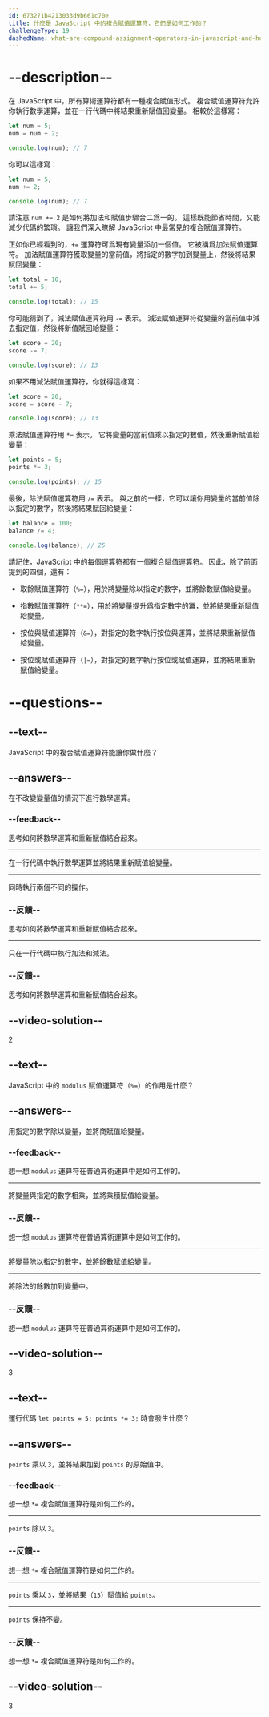```yaml
---
id: 673271b4213033d9b661c70e
title: 什麼是 JavaScript 中的複合賦值運算符，它們是如何工作的？
challengeType: 19
dashedName: what-are-compound-assignment-operators-in-javascript-and-how-do-they-work
---
```


# --description--

在 JavaScript 中，所有算術運算符都有一種複合賦值形式。 複合賦值運算符允許你執行數學運算，並在一行代碼中將結果重新賦值回變量。 相較於這樣寫：

```js
let num = 5;
num = num + 2;

console.log(num); // 7
```

你可以這樣寫：

```js
let num = 5;
num += 2;

console.log(num); // 7
```

請注意 `num += 2` 是如何將加法和賦值步驟合二爲一的。 這樣既能節省時間，又能減少代碼的繁瑣。 讓我們深入瞭解 JavaScript 中最常見的複合賦值運算符。

正如你已經看到的，`+=` 運算符可爲現有變量添加一個值。 它被稱爲加法賦值運算符。 加法賦值運算符獲取變量的當前值，將指定的數字加到變量上，然後將結果賦回變量：

```js
let total = 10;
total += 5;

console.log(total); // 15
```

你可能猜到了，減法賦值運算符用 `-=` 表示。 減法賦值運算符從變量的當前值中減去指定值，然後將新值賦回給變量：

```js
let score = 20;
score -= 7;

console.log(score); // 13
```

如果不用減法賦值運算符，你就得這樣寫：

```js
let score = 20;
score = score - 7;

console.log(score); // 13
```

乘法賦值運算符用 `*=` 表示。 它將變量的當前值乘以指定的數值，然後重新賦值給變量：

```js
let points = 5;
points *= 3;

console.log(points); // 15
```

最後，除法賦值運算符用 `/=` 表示。 與之前的一樣，它可以讓你用變量的當前值除以指定的數字，然後將結果賦回給變量：

```js
let balance = 100;
balance /= 4;

console.log(balance); // 25
```

請記住，JavaScript 中的每個運算符都有一個複合賦值運算符。 因此，除了前面提到的四個，還有：

- 取餘賦值運算符（`%=`），用於將變量除以指定的數字，並將餘數賦值給變量。

- 指數賦值運算符（`**=`），用於將變量提升爲指定數字的冪，並將結果重新賦值給變量。

- 按位與賦值運算符（`&=`），對指定的數字執行按位與運算，並將結果重新賦值給變量。

- 按位或賦值運算符（`|=`），對指定的數字執行按位或賦值運算，並將結果重新賦值給變量。

# --questions--

## --text--

JavaScript 中的複合賦值運算符能讓你做什麼？

## --answers--

在不改變變量值的情況下進行數學運算。

### --feedback--

思考如何將數學運算和重新賦值結合起來。

---

在一行代碼中執行數學運算並將結果重新賦值給變量。

---

同時執行兩個不同的操作。

### --反饋--

思考如何將數學運算和重新賦值結合起來。

---

只在一行代碼中執行加法和減法。

### --反饋--

思考如何將數學運算和重新賦值結合起來。

## --video-solution--

2

## --text--

JavaScript 中的 `modulus` 賦值運算符（`%=`）的作用是什麼？

## --answers--

用指定的數字除以變量，並將商賦值給變量。

### --feedback--

想一想 `modulus` 運算符在普通算術運算中是如何工作的。

---

將變量與指定的數字相乘，並將乘積賦值給變量。

### --反饋--

想一想 `modulus` 運算符在普通算術運算中是如何工作的。

---

將變量除以指定的數字，並將餘數賦值給變量。

---

將除法的餘數加到變量中。

### --反饋--

想一想 `modulus` 運算符在普通算術運算中是如何工作的。

## --video-solution--

3

## --text--

運行代碼 `let points = 5; points *= 3;` 時會發生什麼？

## --answers--

`points` 乘以 `3`，並將結果加到 `points` 的原始值中。

### --feedback--

想一想 `*=` 複合賦值運算符是如何工作的。

---

`points` 除以 `3`。

### --反饋--

想一想 `*=` 複合賦值運算符是如何工作的。

---

`points` 乘以 `3`，並將結果（`15`）賦值給 `points`。

---

`points` 保持不變。

### --反饋--

想一想 `*=` 複合賦值運算符是如何工作的。

## --video-solution--

3
